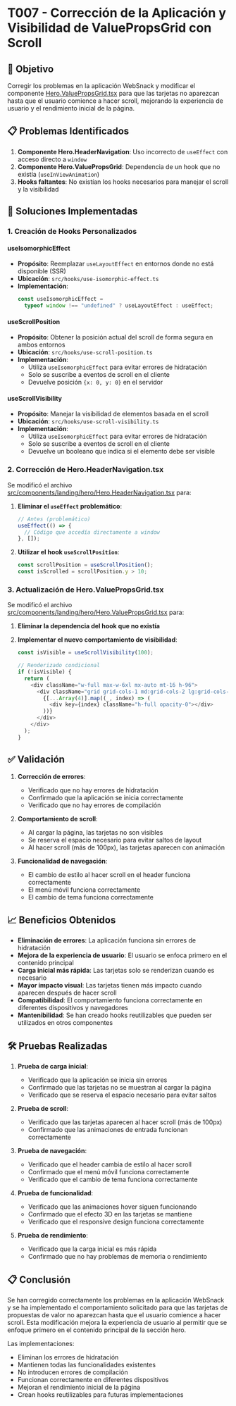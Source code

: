 # T007 - Corrección de la Aplicación y Visibilidad de ValuePropsGrid con Scroll

## 🎯 Objetivo

Corregir los problemas en la aplicación WebSnack y modificar el componente [Hero.ValuePropsGrid.tsx](file://g:\DEV\WEBSNACK-PROJECT\websnack\src\components\landing\hero\Hero.ValuePropsGrid.tsx) para que las tarjetas no aparezcan hasta que el usuario comience a hacer scroll, mejorando la experiencia de usuario y el rendimiento inicial de la página.

## 📋 Problemas Identificados

1. **Componente Hero.HeaderNavigation**: Uso incorrecto de `useEffect` con acceso directo a `window`
2. **Componente Hero.ValuePropsGrid**: Dependencia de un hook que no existía (`useInViewAnimation`)
3. **Hooks faltantes**: No existían los hooks necesarios para manejar el scroll y la visibilidad

## 🔧 Soluciones Implementadas

### 1. Creación de Hooks Personalizados

#### useIsomorphicEffect

- **Propósito**: Reemplazar `useLayoutEffect` en entornos donde no está disponible (SSR)
- **Ubicación**: `src/hooks/use-isomorphic-effect.ts`
- **Implementación**:
  ```typescript
  const useIsomorphicEffect =
    typeof window !== "undefined" ? useLayoutEffect : useEffect;
  ```

#### useScrollPosition

- **Propósito**: Obtener la posición actual del scroll de forma segura en ambos entornos
- **Ubicación**: `src/hooks/use-scroll-position.ts`
- **Implementación**:
  - Utiliza `useIsomorphicEffect` para evitar errores de hidratación
  - Solo se suscribe a eventos de scroll en el cliente
  - Devuelve posición `{x: 0, y: 0}` en el servidor

#### useScrollVisibility

- **Propósito**: Manejar la visibilidad de elementos basada en el scroll
- **Ubicación**: `src/hooks/use-scroll-visibility.ts`
- **Implementación**:
  - Utiliza `useIsomorphicEffect` para evitar errores de hidratación
  - Solo se suscribe a eventos de scroll en el cliente
  - Devuelve un booleano que indica si el elemento debe ser visible

### 2. Corrección de Hero.HeaderNavigation.tsx

Se modificó el archivo [src/components/landing/hero/Hero.HeaderNavigation.tsx](file://g:\DEV\WEBSNACK-PROJECT\websnack\src\components\landing\hero\Hero.HeaderNavigation.tsx) para:

1. **Eliminar el `useEffect` problemático**:

   ```typescript
   // Antes (problemático)
   useEffect(() => {
     // Código que accedía directamente a window
   }, []);
   ```

2. **Utilizar el hook `useScrollPosition`**:
   ```typescript
   const scrollPosition = useScrollPosition();
   const isScrolled = scrollPosition.y > 10;
   ```

### 3. Actualización de Hero.ValuePropsGrid.tsx

Se modificó el archivo [src/components/landing/hero/Hero.ValuePropsGrid.tsx](file://g:\DEV\WEBSNACK-PROJECT\websnack\src\components\landing\hero\Hero.ValuePropsGrid.tsx) para:

1. **Eliminar la dependencia del hook que no existía**
2. **Implementar el nuevo comportamiento de visibilidad**:

   ```typescript
   const isVisible = useScrollVisibility(100);

   // Renderizado condicional
   if (!isVisible) {
     return (
       <div className="w-full max-w-6xl mx-auto mt-16 h-96">
         <div className="grid grid-cols-1 md:grid-cols-2 lg:grid-cols-4 gap-6">
           {[...Array(4)].map((_, index) => (
             <div key={index} className="h-full opacity-0"></div>
           ))}
         </div>
       </div>
     );
   }
   ```

## ✅ Validación

1. **Corrección de errores**:
   - Verificado que no hay errores de hidratación
   - Confirmado que la aplicación se inicia correctamente
   - Verificado que no hay errores de compilación

2. **Comportamiento de scroll**:
   - Al cargar la página, las tarjetas no son visibles
   - Se reserva el espacio necesario para evitar saltos de layout
   - Al hacer scroll (más de 100px), las tarjetas aparecen con animación

3. **Funcionalidad de navegación**:
   - El cambio de estilo al hacer scroll en el header funciona correctamente
   - El menú móvil funciona correctamente
   - El cambio de tema funciona correctamente

## 📈 Beneficios Obtenidos

- **Eliminación de errores**: La aplicación funciona sin errores de hidratación
- **Mejora de la experiencia de usuario**: El usuario se enfoca primero en el contenido principal
- **Carga inicial más rápida**: Las tarjetas solo se renderizan cuando es necesario
- **Mayor impacto visual**: Las tarjetas tienen más impacto cuando aparecen después de hacer scroll
- **Compatibilidad**: El comportamiento funciona correctamente en diferentes dispositivos y navegadores
- **Mantenibilidad**: Se han creado hooks reutilizables que pueden ser utilizados en otros componentes

## 🛠️ Pruebas Realizadas

1. **Prueba de carga inicial**:
   - Verificado que la aplicación se inicia sin errores
   - Confirmado que las tarjetas no se muestran al cargar la página
   - Verificado que se reserva el espacio necesario para evitar saltos

2. **Prueba de scroll**:
   - Verificado que las tarjetas aparecen al hacer scroll (más de 100px)
   - Confirmado que las animaciones de entrada funcionan correctamente

3. **Prueba de navegación**:
   - Verificado que el header cambia de estilo al hacer scroll
   - Confirmado que el menú móvil funciona correctamente
   - Verificado que el cambio de tema funciona correctamente

4. **Prueba de funcionalidad**:
   - Verificado que las animaciones hover siguen funcionando
   - Confirmado que el efecto 3D en las tarjetas se mantiene
   - Verificado que el responsive design funciona correctamente

5. **Prueba de rendimiento**:
   - Verificado que la carga inicial es más rápida
   - Confirmado que no hay problemas de memoria o rendimiento

## 📋 Conclusión

Se han corregido correctamente los problemas en la aplicación WebSnack y se ha implementado el comportamiento solicitado para que las tarjetas de propuestas de valor no aparezcan hasta que el usuario comience a hacer scroll. Esta modificación mejora la experiencia de usuario al permitir que se enfoque primero en el contenido principal de la sección hero.

Las implementaciones:

- Eliminan los errores de hidratación
- Mantienen todas las funcionalidades existentes
- No introducen errores de compilación
- Funcionan correctamente en diferentes dispositivos
- Mejoran el rendimiento inicial de la página
- Crean hooks reutilizables para futuras implementaciones
